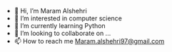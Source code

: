 - 👋 Hi, I’m Maram Alshehri
- 👀 I’m interested in computer science
- 🌱 I’m currently learning Python
- 💞️ I’m looking to collaborate on ...
- 📫 How to reach me Maram.alshehri97@gmail.com

<!---
Maram-alshehri97/Maram-alshehri97 is a ✨ special ✨ repository because its `README.md` (this file) appears on your GitHub profile.
You can click the Preview link to take a look at your changes.
--->
